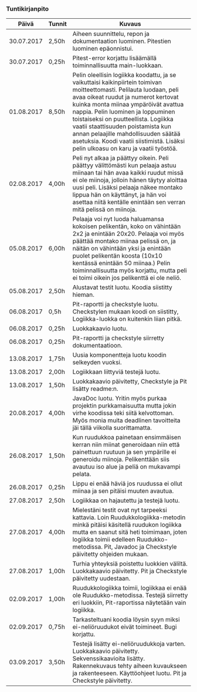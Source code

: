 ### Tuntikirjanpito
Päivä | Tunnit | Kuvaus
--------------- | ----- | ------
30.07.2017 | 2,50h | Aiheen suunnittelu, repon ja dokumentaation luominen. Pitestien luominen epäonnistui.
30.07.2017 | 0,25h | Pitest-error korjattu lisäämällä toiminnallisuutta main-luokkaan.
01.08.2017 | 8,50h | Pelin oleellisin logiikka koodattu, ja se vaikuttaisi kaikinpiirtein toimivan moitteettomasti. Pelilauta luodaan, peli avaa oikeat ruudut ja numerot kertovat kuinka monta miinaa ympäröivät avattua nappia. Pelin luominen ja loppuminen toistaiseksi on puutteellista. Logiikka vaatii staattisuuden poistamista kun annan pelaajille mahdollisuuden säätää asetuksia. Koodi vaatii siistimistä. Lisäksi pelin ulkoasu on karu ja vaatii työstöä.
02.08.2017 | 4,00h | Peli nyt alkaa ja päättyy oikein. Peli päättyy välittömästi kun pelaaja astuu miinaan tai hän avaa kaikki ruudut missä ei ole miinoja, jolloin hänen täytyy aloittaa uusi peli. Lisäksi pelaaja näkee montako lippua hän on käyttänyt, ja hän voi asettaa niitä kentälle enintään sen verran mitä pelissä on miinoja.
05.08.2017 | 6,00h | Pelaaja voi nyt luoda haluamansa kokoisen pelikentän, koko on vähintään 2x2 ja enintään 20x20. Pelaaja voi myös päättää montako miinaa pelissä on, ja näitän on vähintään yksi ja enintään puolet pelikentän koosta (10x10 kentässä enintään 50 miinaa.) Pelin toiminnallisuutta myös korjattu, mutta peli ei toimi oikein jos pelikenttä ei ole neliö.
05.08.2017 | 2,50h | Alustavat testit luotu. Koodia siistitty hieman.
06.08.2017 | 0,5h | Pit-raportti ja checkstyle luotu. Checkstylen mukaan koodi on siistitty, Logiikka-luokka on kuitenkin liian pitkä.
06.08.2017 | 0,25h | Luokkakaavio luotu.
06.08.2017 | 0,25h | Pit-raportti ja checkstyle siirretty dokumentaatioon.
13.08.2017 | 1,75h | Uusia komponentteja luotu koodin selkeyden vuoksi.
13.08.2017 | 2,00h | Logiikkaan liittyviä testejä luotu.
13.08.2017 | 1,50h | Luokkakaavio päivitetty, Checkstyle ja Pit lisätty readme:n.
20.08.2017 | 4,00h | JavaDoc luotu. Yritin myös purkaa projektin purkkamaisuutta mutta jokin virhe koodissa teki siitä kelvottoman. Myös monia muita deadlinen tavoitteita jäi tällä viikolla suorittamatta.
26.08.2017 | 1,50h | Kun ruudukkoa painetaan ensimmäisen kerran niin miinat generoidaan niin että painettuun ruutuun ja sen ympärille ei generoidu miinoja. Pelikenttään siis avautuu iso alue ja peliä on mukavampi pelata.
26.08.2017 | 0,25h | Lippu ei enää häviä jos ruudussa ei ollut miinaa ja sen pitäisi muuten avautua.
27.08.2017 | 2,50h | Logiikkaa on hajautettu ja testejä luotu.
27.08.2017 | 4,00h | Mielestäni testit ovat nyt tarpeeksi kattavia. Loin Ruudukkologiikka-metodin minkä pitäisi käsitellä ruudukon logiikka mutta en saanut sitä heti toimimaan, joten logiikka toimii edelleen Ruudukko-metodissa. Pit, Javadoc ja Checkstyle päivitetty ohjeiden mukaan.
27.08.2017 | 1,00h | Turhia yhteyksiä poistettu luokkien väliltä. Luokkakaavio päivitetty. Pit ja Checkstyle päivitetty uudestaan.
02.09.2017 | 1,00h | Ruudukkologiikka toimii, logiikkaa ei enää ole Ruudukko-metodissa. Testejä siirretty eri luokkiin, Pit-raportissa näytetään vain logiikka.
02.09.2017 | 0,75h | Tarkasteltuani koodia löysin syyn miksi ei-neliöruudukot eivät toimineet. Bugi korjattu.
03.09.2017 | 3,50h | Testejä lisätty ei-neliöruudukkoja varten. Luokkakaavio päivitetty. Sekvenssikaavioita lisätty. Rakennekuvaus tehty aiheen kuvaukseen ja rakenteeseen. Käyttöohjeet luotu. Pit ja Checkstyle päivitetty. 
